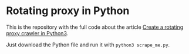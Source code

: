 # Rotating proxy in Python
This is the repository with the full code about the article [Create a rotating proxy crawler in Python3](https://codelike.pro/create-a-crawler-with-rotating-ip-proxy-in-python/).

Just download the Python file and run it with `python3 scrape_me.py`.
